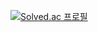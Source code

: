 [![Solved.ac
프로필](http://mazassumnida.wtf/api/v2/generate_badge?boj=pmn0001)](https://solved.ac/pmn0001)
